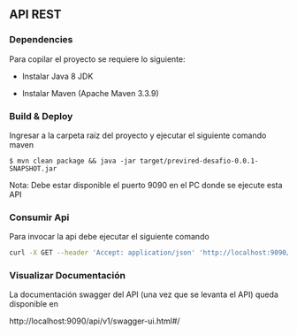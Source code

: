## API REST

### Dependencies

Para copilar el proyecto se requiere lo siguiente:

* Instalar Java 8 JDK

* Instalar Maven (Apache Maven 3.3.9)

### Build & Deploy

Ingresar a la carpeta raiz del proyecto y ejecutar el siguiente comando maven


    $ mvn clean package && java -jar target/previred-desafio-0.0.1-SNAPSHOT.jar


Nota: Debe estar disponible el puerto 9090 en el PC donde se ejecute esta API

### Consumir Api

Para invocar la api debe ejecutar el siguiente comando

```bash
curl -X GET --header 'Accept: application/json' 'http://localhost:9090/api/v1/periodos'
```

### Visualizar Documentación

La documentación swagger del API (una vez que se levanta el API) queda disponible en

http://localhost:9090/api/v1/swagger-ui.html#/